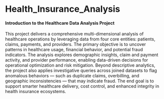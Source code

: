 # Health_Insurance_Analysis

#### Introduction to the Healthcare Data Analysis Project

This project delivers a comprehensive multi-dimensional analysis of healthcare operations by leveraging data from four core entities: patients, claims, payments, and providers. The primary objective is to uncover patterns in healthcare usage, financial behavior, and potential fraud indicators. The analysis explores demographic insights, claim and payment activity, and provider performance, enabling data-driven decisions for operational optimization and risk mitigation. Beyond descriptive analytics, the project also applies investigative queries across joined datasets to flag anomalous behaviors — such as duplicate claims, overbilling, and geographic inconsistencies — that may indicate fraud. The end goal is to support smarter healthcare delivery, cost control, and enhanced integrity in health insurance ecosystems.
